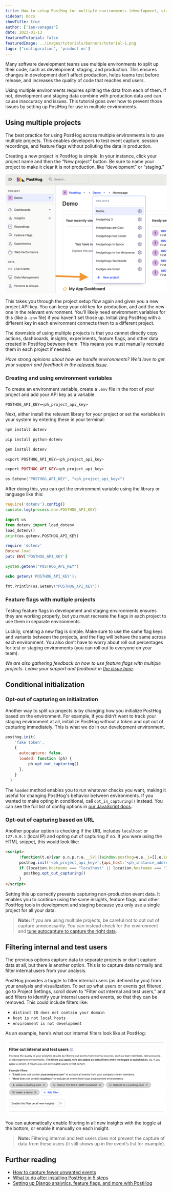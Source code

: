 ```yaml
---
title: How to setup PostHog for multiple environments (development, staging, production)
sidebar: Docs
showTitle: true
author: ['ian-vanagas']
date: 2023-01-13
featuredTutorial: false
featuredImage: ../images/tutorials/banners/tutorial-1.png
tags: ["configuration", 'product os']
---
```


Many software development teams use multiple environments to split up their code, such as development, staging, and production. This ensures changes in development don’t affect production, helps teams test before release, and increases the quality of code that reaches end users.

Using multiple environments requires splitting the data from each of them. If not, development and staging data combine with production data and can cause inaccuracy and issues. This tutorial goes over how to prevent those issues by setting up PostHog for use in multiple environments.

## Using multiple projects

The best practice for using PostHog across multiple environments is to use multiple projects. This enables developers to test event capture, session recordings, and feature flags without polluting the data in production.

Creating a new project in PostHog is simple. In your instance, click your project name and then the “New project” button. Be sure to name your project to make it clear it is not production, like “development” or “staging.”

![Projects](../images/tutorials/multiple-environments/project.png)

This takes you through the project setup flow again and gives you a new project API key. You can keep your old key for production, and add the new one in the relevant environment. You'll likely need environment variables for this (like a `.env` file) if you haven't set those up. Initializing PostHog with a different key in each environment connects them to a different project.

The downside of using multiple projects is that you cannot directly copy actions, dashboards, insights, experiments, feature flags, and other data created in PostHog between them. This means you must manually recreate them in each project if needed.

*Have strong opinions about how we handle environments? We’d love to get your support and feedback in the [relevant issue](https://github.com/PostHog/posthog/issues/13418).*

### Creating and using environment variables

To create an environment variable, create a `.env` file in the root of your project and add your API key as a variable.

```
POSTHOG_API_KEY=<ph_project_api_key>
```

Next, either install the relevant library for your project or set the variables in your system by entering these in your terminal:

<MultiLanguage>

```js
npm install dotenv
```

```python
pip install python-dotenv
```

```ruby
gem install dotenv
```

```java
export POSTHOG_API_KEY=<ph_project_api_key>
```

```php
export POSTHOG_API_KEY=<ph_project_api_key>
```

```go
os.Setenv("POSTHOG_API_KEY", "<ph_project_api_key>")
```

</MultiLanguage>

After doing this, you can get the environment variable using the library or language like this: 

<MultiLanguage>

```js
require('dotenv').config()
console.log(process.env.POSTHOG_API_KEY)
```

```python
import os
from dotenv import load_dotenv
load_dotenv()
print(os.getenv.POSTHOG_API_KEY)
```

```ruby
require 'dotenv'
Dotenv.load
puts ENV['POSTHOG_API_KEY']
```

```java
System.getenv("POSTHOG_API_KEY")
```

```php
echo getenv('POSTHOG_API_KEY');
```

```go
fmt.Println(os.Getenv("POSTHOG_API_KEY"))
```
</MultiLanguage>

### Feature flags with multiple projects

Testing feature flags in development and staging environments ensures they are working properly, but you must recreate the flags in each project to use them in separate environments. 

Luckily, creating a new flag is simple. Make sure to use the same flag keys and variants between the projects, and the flag will behave the same across each environment. You also don’t have to worry about roll out percentages for test or staging environments (you can roll out to everyone on your team).

*We are also gathering feedback on how to use feature flags with multiple projects. Leave your support and feedback in [the issue here](https://github.com/PostHog/posthog/issues/13160).*

## Conditional initialization

### Opt-out of capturing on initialization

Another way to split up projects is by changing how you initialize PostHog based on the environment. For example, if you didn’t want to track your staging environment at all, initialize PostHog without a token and opt out of capturing immediately. This is what we do in our development environment.

```js
posthog.init(
    'fake token',
    {
      autocapture: false,
      loaded: function (ph) {
          ph.opt_out_capturing()
      }, 
    }
  )
```

The `loaded` method enables you to run whatever checks you want, making it useful for changing PostHog's behavior between environments. If you wanted to make opting in conditional, call `opt_in_capturing()` instead. You can see the full list of config options in [our JavaScript docs](/docs/integrate/client/js#config).

### Opt-out of capturing based on URL

Another popular option is checking if the URL includes `localhost` or `127.0.0.1` (local IP) and opting out of capturing if so. If you were using the HTML snippet, this would look like:

```html
<script>
	  !function(t,e){var o,n,p,r;e.__SV||(window.posthog=e,e._i=[],e.init=function(i,s,a){function g(t,e){var o=e.split(".");2==o.length&&(t=t[o[0]],e=o[1]),t[e]=function(){t.push([e].concat(Array.prototype.slice.call(arguments,0)))}}(p=t.createElement("script")).type="text/javascript",p.async=!0,p.src=s.api_host+"/static/array.js",(r=t.getElementsByTagName("script")[0]).parentNode.insertBefore(p,r);var u=e;for(void 0!==a?u=e[a]=[]:a="posthog",u.people=u.people||[],u.toString=function(t){var e="posthog";return"posthog"!==a&&(e+="."+a),t||(e+=" (stub)"),e},u.people.toString=function(){return u.toString(1)+".people (stub)"},o="capture identify alias people.set people.set_once set_config register register_once unregister opt_out_capturing has_opted_out_capturing opt_in_capturing reset isFeatureEnabled onFeatureFlags getFeatureFlag getFeatureFlagPayload reloadFeatureFlags group updateEarlyAccessFeatureEnrollment getEarlyAccessFeatures getActiveMatchingSurveys getSurveys".split(" "),n=0;n<o.length;n++)g(u,o[n]);e._i.push([i,s,a])},e.__SV=1)}(document,window.posthog||[]);
	  posthog.init('<ph_project_api_key>',{api_host:'<ph_instance_address>'})
	  if (location.hostname === "localhost" || location.hostname === "127.0.0.1") {
	    posthog.opt_out_capturing()
	  }
</script>
```

Setting this up correctly prevents capturing non-production event data. It enables you to continue using the same insights, feature flags, and other PostHog tools in development and staging because you only use a single project for all your data.

> **Note:** If you are using multiple projects, be careful not to opt out of capture unnecessarily. You can instead check for the environment and [tune autocapture to capture the right data](/docs/integrate/client/js#tuning-autocapture).

## Filtering internal and test users

The previous options capture data to separate projects or don’t capture data at all, but there is another option. This is to capture data normally and filter internal users from your analysis.

PostHog provides a toggle to filter internal users (as defined by you) from your analysis and visualization. To set up what users or events get filtered, go to Project Settings, scroll down to “Filter out internal and test users,” and add filters to identify your internal users and events, so that they can be removed. This could include filters like: 

- `distinct ID does not contain your domain`
- `host is not local hosts`
- `environment is not development`

As an example, here’s what our internal filters look like at PostHog:

![Filter](../images/tutorials/multiple-environments/filter.png)

You can automatically enable filtering in all new insights with the toggle at the bottom, or enable it manually on each insight.

> **Note:** Filtering internal and test users does not prevent the capture of data from these users (it still shows up in the event’s list for example).

## Further reading

- [How to capture fewer unwanted events](/tutorials/fewer-unwanted-events)
- [What to do after installing PostHog in 5 steps](/tutorials/next-steps-after-installing)
- [Setting up Django analytics, feature flags, and more with PostHog](/tutorials/django-analytics)
